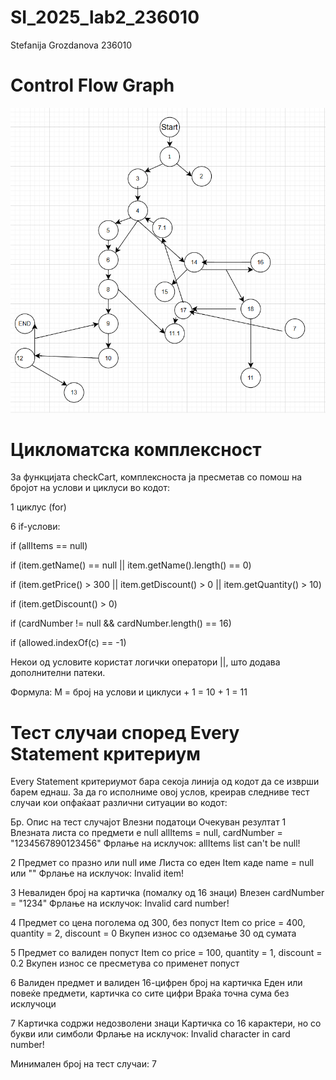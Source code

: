# SI_2025_lab2_236010
Stefanija Grozdanova 236010

# Control Flow Graph
![Control Flow Graph](Graph.png)

# **Цикломатска комплексност**

За функцијата checkCart, комплексноста ја пресметав со помош на бројот на услови и циклуси во кодот:

1 циклус (for)

6 if-услови:

if (allItems == null)

if (item.getName() == null || item.getName().length() == 0)

if (item.getPrice() > 300 || item.getDiscount() > 0 || item.getQuantity() > 10)

if (item.getDiscount() > 0)

if (cardNumber != null && cardNumber.length() == 16)

if (allowed.indexOf(c) == -1)

Некои од условите користат логички оператори ||, што додава дополнителни патеки.

Формула:
M = број на услови и циклуси + 1 = 10 + 1 = 11



# **Тест случаи според Every Statement критериум**

Every Statement критериумот бара секоја линија од кодот да се изврши барем еднаш. За да го исполниме овој услов, креирав следниве тест случаи кои опфаќаат различни ситуации во кодот:

Бр.	Опис на тест случајот	Влезни податоци	Очекуван резултат
1	Влезната листа со предмети е null	allItems = null, cardNumber = "1234567890123456"	Фрлање на исклучок: allItems list can't be null!

2	Предмет со празно или null име	Листа со еден Item каде name = null или ""	Фрлање на исклучок: Invalid item!

3	Невалиден број на картичка (помалку од 16 знаци)	Влезен cardNumber = "1234"	Фрлање на исклучок: Invalid card number!

4	Предмет со цена поголема од 300, без попуст	Item со price = 400, quantity = 2, discount = 0	Вкупен износ со одземање 30 од сумата

5	Предмет со валиден попуст	Item со price = 100, quantity = 1, discount = 0.2	Вкупен износ се пресметува со применет попуст

6	Валиден предмет и валиден 16-цифрен број на картичка	Еден или повеќе предмети, картичка со сите цифри	Враќа точна сума без исклучоци

7	Картичка содржи недозволени знаци	Картичка со 16 карактери, но со букви или симболи	Фрлање на исклучок: Invalid character in card number!

Минимален број на тест случаи: 7
